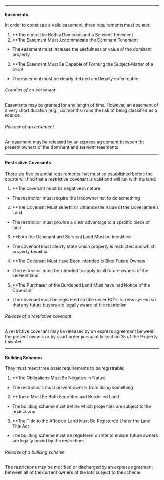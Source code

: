 ***
#### Easements
In order to constitute a valid easement, three requirements must be met:
1. **There must be Both a Dominant and a Servient Tenement
2. **The Easement Must Accommodate the Dominant Tenement
* The easement must increase the usefulness or value of the dominant property
3. **The Easement Must Be Capable of Forming the Subject-Matter of a Grant
* The easement must be clearly defined and legally enforceable

###### Creation of an easement
Easements may be granted for any length of time. However, an easement of a very short duration (e.g., six months) runs the risk of being classified as a licence.
###### Release of an easement
An easement may be released by an express agreement between the present owners of the dominant and servient tenements
***
#### Restrictive Covenants
There are five essential requirements that must be established before the courts will find that a restrictive covenant is valid and will run with the land:

1. **The covenant must be negative in nature
* The restriction must require the landowner not to do something

2. **The Covenant Must Benefit or Enhance the Value of the Covenantee's Land
* The restriction must provide a clear advantage to a specific piece of land

3. **Both the Dominant and Servient Land Must be Identified
* The covenant must clearly state which property is restricted and which property benefits

4. **The Covenant Must Have Been Intended to Bind Future Owners
* The restriction must be intended to apply to all future owners of the servient land

5. **The Purchaser of the Burdened Land Must have had Notice of the Covenant
* The covenant must be registered on title under BC's Torrens system so that any future buyers are legally aware of the restriction

###### Release of a restrictive covenant
A restrictive covenant may be released by an express agreement between the present owners or by court order pursuant to section 35 of the Property Law Act.
***
#### Building Schemes
They must meet three basic requirements to be registrable:

1. **The Obligations Must Be Negative in Nature
* The restrictions must prevent owners from doing something

2. **There Must Be Both Benefited and Burdened Land
* The building scheme must define which properties are subject to the restrictions

3. **The Title to the Affected Land Must Be Registered Under the Land Title Act
* The building scheme must be registered on title to ensure future owners are legally bound by the restrictions

###### Release of a building scheme
The restrictions may be modified or discharged by an express agreement between all of the current owners of the lots subject to the scheme